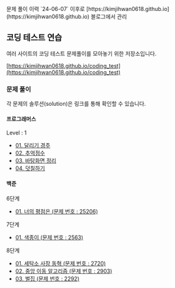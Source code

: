 <br />
문제 풀이 이력 `24-06-07` 이후로 [https://kimjihwan0618.github.io](https://kimjihwan0618.github.io) 블로그에서 관리
<br />

## 코딩 테스트 연습

여러 사이트의 코딩 테스트 문제풀이를 모아놓기 위한 저장소입니다.

[https://kimjihwan0618.github.io/coding_test](https://kimjihwan0618.github.io/coding_test)

### 문제 풀이

각 문제의 솔루션(solution)은 링크를 통해 확인할 수 있습니다.

#### 프로그래머스

Level : 1

- [01. 달리기 경주](https://codepen.io/kimjihwan0618/pen/poBwOGR?editors=0010)
- [02. 추억점수](https://codepen.io/kimjihwan0618/pen/NWmvrwz?editors=0010)
- [03. 바탕화면 정리](https://codepen.io/kimjihwan0618/pen/NWmvrzL)
- [04. 덧칠하기](https://codepen.io/kimjihwan0618/pen/GRaEePb)

#### 백준

6단계

- [01. 너의 평점은 (문제 번호 : 25206)](https://www.acmicpc.net/source/share/7d6497d790f34f87acd958a395b96915)

7단계

- [01. 색종이 (문제 번호 : 2563)](https://www.acmicpc.net/source/share/c674d0d678334692829b70b584c94e40)

8단계

- [01. 세탁소 사장 동혁 (문제 번호 : 2720)](https://www.acmicpc.net/source/share/db0ba2ee2ccd448ba84854a59b38f757)
- [02. 중앙 이동 알고리즘 (문제 번호 : 2903)](https://www.acmicpc.net/source/share/3f64743f705e4993a2f2a0c4de21f9e5)
- [03. 벌집 (문제 번호 : 2292)](https://www.acmicpc.net/source/share/a010bf7cecfc4f3f9cc3ee35acea0690)
